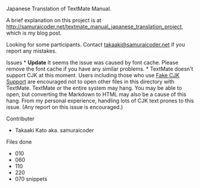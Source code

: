 Japanese Translation of TextMate Manual.

A brief explanation on this project is at <http://samuraicoder.net/textmate_manual_japanese_translation_project>, which is my blog post.

Looking for some participants.
Contact <takaaki@samuraicoder.net> if you report any mistakes.

Issues
	* **Update** It seems the issue was caused by font cache. Please remove the font cache if you have any similar problems. 
	* TextMate doesn't support CJK at this moment. Users including those who use [Fake CJK Support](http://macromates.com/blog/archives/2006/11/09/faking-cjk-support/) are encouraged not to open other files in this directory with TextMate. TextMate or the entire system may hang. You may be able to open, but converting the Markdown to HTML may also be a cause of this hang. From my personal experience, handling lots of CJK text prones to this issue. (Any report on this issue is encouraged.)



Contributer
* Takaaki Kato aka. samuraicoder

Files done
* 010
* 060
* 110
* 220
* 070 snippets